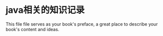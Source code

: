 # java相关的知识记录

This file file serves as your book's preface, a great place to describe your book's content and ideas.
